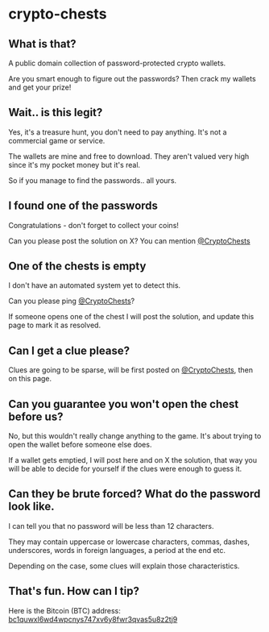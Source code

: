 # crypto-chests

## What is that?

A public domain collection of password-protected crypto wallets.

Are you smart enough to figure out the passwords? Then crack my wallets and get your prize!

## Wait.. is this legit?

Yes, it's a treasure hunt, you don't need to pay anything. It's not a commercial game or service.

The wallets are mine and free to download. They aren't valued very high since it's my pocket money but it's real.

So if you manage to find the passwords.. all yours.

## I found one of the passwords

Congratulations - don't forget to collect your coins!

Can you please post the solution on X? You can mention [@CryptoChests](https://x.com/CryptoChests)

## One of the chests is empty

I don't have an automated system yet to detect this.

Can you please ping [@CryptoChests](https://x.com/CryptoChests)?

If someone opens one of the chest I will post the solution, and update this page to mark it as resolved.

## Can I get a clue please?

Clues are going to be sparse, will be first posted on [@CryptoChests](https://x.com/CryptoChests), then on this page.

## Can you guarantee you won't open the chest before us?

No, but this wouldn't really change anything to the game.
It's about trying to open the wallet before someone else does.

If a wallet gets emptied, I will post here and on X the solution,
that way you will be able to decide for yourself if the clues were enough to guess it.

## Can they be brute forced? What do the password look like.

I can tell you that no password will be less than 12 characters.

They may contain uppercase or lowercase characters, commas, dashes, underscores, words in foreign languages, a period at the end etc.

Depending on the case, some clues will explain those characteristics.

## That's fun. How can I tip?

Here is the Bitcoin (BTC) address: [bc1quwxl6wd4wpcnys747xv6y8fwr3qvas5u8z2tj9](https://www.blockonomics.co/#/search?q=bc1quwxl6wd4wpcnys747xv6y8fwr3qvas5u8z2tj9)
